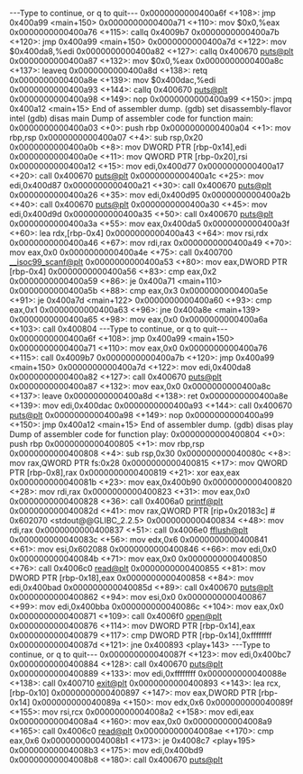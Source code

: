 
---Type <return> to continue, or q <return> to quit---
   0x0000000000400a6f <+108>:   jmp    0x400a99 <main+150>
   0x0000000000400a71 <+110>:   mov    $0x0,%eax
   0x0000000000400a76 <+115>:   callq  0x4009b7 <help>
   0x0000000000400a7b <+120>:   jmp    0x400a99 <main+150>
   0x0000000000400a7d <+122>:   mov    $0x400da8,%edi
   0x0000000000400a82 <+127>:   callq  0x400670 <puts@plt>
   0x0000000000400a87 <+132>:   mov    $0x0,%eax
   0x0000000000400a8c <+137>:   leaveq
   0x0000000000400a8d <+138>:   retq
   0x0000000000400a8e <+139>:   mov    $0x400dac,%edi
   0x0000000000400a93 <+144>:   callq  0x400670 <puts@plt>
   0x0000000000400a98 <+149>:   nop
   0x0000000000400a99 <+150>:   jmpq   0x400a12 <main+15>
End of assembler dump.
(gdb) set disassembly-flavor intel
(gdb) disas main
Dump of assembler code for function main:
   0x0000000000400a03 <+0>:     push   rbp
   0x0000000000400a04 <+1>:     mov    rbp,rsp
   0x0000000000400a07 <+4>:     sub    rsp,0x20
   0x0000000000400a0b <+8>:     mov    DWORD PTR [rbp-0x14],edi
   0x0000000000400a0e <+11>:    mov    QWORD PTR [rbp-0x20],rsi
   0x0000000000400a12 <+15>:    mov    edi,0x400d77
   0x0000000000400a17 <+20>:    call   0x400670 <puts@plt>
   0x0000000000400a1c <+25>:    mov    edi,0x400d87
   0x0000000000400a21 <+30>:    call   0x400670 <puts@plt>
   0x0000000000400a26 <+35>:    mov    edi,0x400d95
   0x0000000000400a2b <+40>:    call   0x400670 <puts@plt>
   0x0000000000400a30 <+45>:    mov    edi,0x400d9d
   0x0000000000400a35 <+50>:    call   0x400670 <puts@plt>
   0x0000000000400a3a <+55>:    mov    eax,0x400da5
   0x0000000000400a3f <+60>:    lea    rdx,[rbp-0x4]
   0x0000000000400a43 <+64>:    mov    rsi,rdx
   0x0000000000400a46 <+67>:    mov    rdi,rax
   0x0000000000400a49 <+70>:    mov    eax,0x0
   0x0000000000400a4e <+75>:    call   0x400700 <__isoc99_scanf@plt>
   0x0000000000400a53 <+80>:    mov    eax,DWORD PTR [rbp-0x4]
   0x0000000000400a56 <+83>:    cmp    eax,0x2
   0x0000000000400a59 <+86>:    je     0x400a71 <main+110>
   0x0000000000400a5b <+88>:    cmp    eax,0x3
   0x0000000000400a5e <+91>:    je     0x400a7d <main+122>
   0x0000000000400a60 <+93>:    cmp    eax,0x1
   0x0000000000400a63 <+96>:    jne    0x400a8e <main+139>
   0x0000000000400a65 <+98>:    mov    eax,0x0
   0x0000000000400a6a <+103>:   call   0x400804 <play>
---Type <return> to continue, or q <return> to quit---
   0x0000000000400a6f <+108>:   jmp    0x400a99 <main+150>
   0x0000000000400a71 <+110>:   mov    eax,0x0
   0x0000000000400a76 <+115>:   call   0x4009b7 <help>
   0x0000000000400a7b <+120>:   jmp    0x400a99 <main+150>
   0x0000000000400a7d <+122>:   mov    edi,0x400da8
   0x0000000000400a82 <+127>:   call   0x400670 <puts@plt>
   0x0000000000400a87 <+132>:   mov    eax,0x0
   0x0000000000400a8c <+137>:   leave
   0x0000000000400a8d <+138>:   ret
   0x0000000000400a8e <+139>:   mov    edi,0x400dac
   0x0000000000400a93 <+144>:   call   0x400670 <puts@plt>
   0x0000000000400a98 <+149>:   nop
   0x0000000000400a99 <+150>:   jmp    0x400a12 <main+15>
End of assembler dump.
(gdb) disas play
Dump of assembler code for function play:
   0x0000000000400804 <+0>:     push   rbp
   0x0000000000400805 <+1>:     mov    rbp,rsp
   0x0000000000400808 <+4>:     sub    rsp,0x30
   0x000000000040080c <+8>:     mov    rax,QWORD PTR fs:0x28
   0x0000000000400815 <+17>:    mov    QWORD PTR [rbp-0x8],rax
   0x0000000000400819 <+21>:    xor    eax,eax
   0x000000000040081b <+23>:    mov    eax,0x400b90
   0x0000000000400820 <+28>:    mov    rdi,rax
   0x0000000000400823 <+31>:    mov    eax,0x0
   0x0000000000400828 <+36>:    call   0x4006a0 <printf@plt>
   0x000000000040082d <+41>:    mov    rax,QWORD PTR [rip+0x20183c]        # 0x602070 <stdout@@GLIBC_2.2.5>
   0x0000000000400834 <+48>:    mov    rdi,rax
   0x0000000000400837 <+51>:    call   0x4006e0 <fflush@plt>
   0x000000000040083c <+56>:    mov    edx,0x6
   0x0000000000400841 <+61>:    mov    esi,0x602088
   0x0000000000400846 <+66>:    mov    edi,0x0
   0x000000000040084b <+71>:    mov    eax,0x0
   0x0000000000400850 <+76>:    call   0x4006c0 <read@plt>
   0x0000000000400855 <+81>:    mov    DWORD PTR [rbp-0x18],eax
   0x0000000000400858 <+84>:    mov    edi,0x400bad
   0x000000000040085d <+89>:    call   0x400670 <puts@plt>
   0x0000000000400862 <+94>:    mov    esi,0x0
   0x0000000000400867 <+99>:    mov    edi,0x400bba
   0x000000000040086c <+104>:   mov    eax,0x0
   0x0000000000400871 <+109>:   call   0x4006f0 <open@plt>
   0x0000000000400876 <+114>:   mov    DWORD PTR [rbp-0x14],eax
   0x0000000000400879 <+117>:   cmp    DWORD PTR [rbp-0x14],0xffffffff
   0x000000000040087d <+121>:   jne    0x400893 <play+143>
---Type <return> to continue, or q <return> to quit---
   0x000000000040087f <+123>:   mov    edi,0x400bc7
   0x0000000000400884 <+128>:   call   0x400670 <puts@plt>
   0x0000000000400889 <+133>:   mov    edi,0xffffffff
   0x000000000040088e <+138>:   call   0x400710 <exit@plt>
   0x0000000000400893 <+143>:   lea    rcx,[rbp-0x10]
   0x0000000000400897 <+147>:   mov    eax,DWORD PTR [rbp-0x14]
   0x000000000040089a <+150>:   mov    edx,0x6
   0x000000000040089f <+155>:   mov    rsi,rcx
   0x00000000004008a2 <+158>:   mov    edi,eax
   0x00000000004008a4 <+160>:   mov    eax,0x0
   0x00000000004008a9 <+165>:   call   0x4006c0 <read@plt>
   0x00000000004008ae <+170>:   cmp    eax,0x6
   0x00000000004008b1 <+173>:   je     0x4008c7 <play+195>
   0x00000000004008b3 <+175>:   mov    edi,0x400bd9
   0x00000000004008b8 <+180>:   call   0x400670 <puts@plt>
